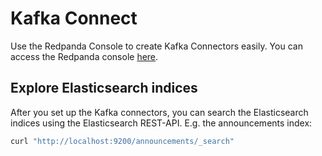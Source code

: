 # Kafka Connect

Use the Redpanda Console to create Kafka Connectors easily. You can access the Redpanda console [here](http://localhost:8080).

## Explore Elasticsearch indices

After you set up the Kafka connectors, you can search the Elasticsearch indices using the Elasticsearch REST-API. E.g.
the announcements index:

```sh
curl "http://localhost:9200/announcements/_search"
```
